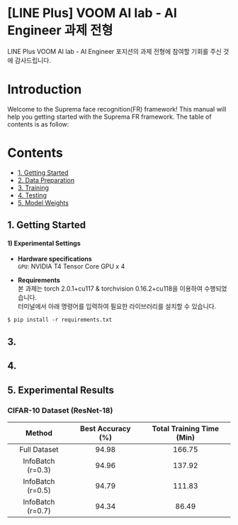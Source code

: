 # [LINE Plus] VOOM AI lab - AI Engineer 과제 전형
LINE Plus VOOM AI lab - AI Engineer 포지션의 과제 전형에 참여할 기회를 주신 것에 감사드립니다.

# Introduction
Welcome to the Suprema face recognition(FR) framework!
This manual will help you getting started with the Suprema FR framework.
The table of contents is as follow:

# Contents
* [1. Getting Started](#1.-getting-started) <br>
* [2. Data Preparation](#2.-data-preparation) <br>
* [3. Training](#3.-training) <br>
* [4. Testing](#4.-testing) <br>
* [5. Model Weights](#5.-model-weights) <br>

## 1. Getting Started
#### 1) Experimental Settings

- **Hardware specifications** <br>
```GPU```: NVIDIA T4 Tensor Core GPU x 4

- **Requirements** <br>
본 과제는 torch 2.0.1+cu117 & torchvision 0.16.2+cu118을 이용하여 수행되었습니다. <br>
터미널에서 아래 명령어를 입력하여 필요한 라이브러리를 설치할 수 있습니다.
``` 
$ pip install -r requirements.txt
```

## 3.

## 4.

## 5. Experimental Results

### CIFAR-10 Dataset (ResNet-18)
|Method|Best Accuracy (%)|Total Training Time (Min)|
|:---:|:---:|:---:|
|Full Dataset|94.98|166.75|
|InfoBatch (r=0.3)|94.96|137.92|
|InfoBatch (r=0.5)|94.79|111.83|
|InfoBatch (r=0.7)|94.34|86.49|
